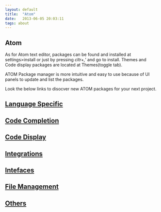 ```yaml
---
layout: default
title:  "Atom"
date:   2013-06-05 20:03:11
tags: about
---
```

## Atom
As for Atom text editor, packages can be found and installed at settings>install or just by pressing *cltr+,'* and go to install. Themes and Code display packages are located at Themes(toggle tab).

ATOM Package manager is more intuitive and easy to use because of UI panels to update and list the packages.

Look the below links to disocver new ATOM packages for your next project.

## [Language Specific](../../atom/language)

## [Code Completion](../../atom/completion)

## [Code Display](../../atom/code_display)

## [Integrations](../../atom/integrations)

## [Intefaces](../../atom/interface)

## [File Management](../../atom/file)

## [Others](../../atom/other)
